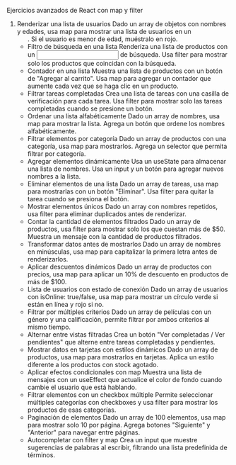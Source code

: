 Ejercicios avanzados de React con map y filter
1. Renderizar una lista de usuarios
Dado un array de objetos con nombres y edades, usa map para mostrar una lista de usuarios en un <ul>.
Si el usuario es menor de edad, muéstralo en rojo.
2. Filtro de búsqueda en una lista
Renderiza una lista de productos con un <input> de búsqueda.
Usa filter para mostrar solo los productos que coincidan con la búsqueda.
3. Contador en una lista
Muestra una lista de productos con un botón de "Agregar al carrito".
Usa map para agregar un contador que aumente cada vez que se haga clic en un producto.
4. Filtrar tareas completadas
Crea una lista de tareas con una casilla de verificación para cada tarea.
Usa filter para mostrar solo las tareas completadas cuando se presione un botón.
5. Ordenar una lista alfabéticamente
Dado un array de nombres, usa map para mostrar la lista.
Agrega un botón que ordene los nombres alfabéticamente.
6. Filtrar elementos por categoría
Dado un array de productos con una categoría, usa map para mostrarlos.
Agrega un selector que permita filtrar por categoría.
7. Agregar elementos dinámicamente
Usa un useState para almacenar una lista de nombres.
Usa un input y un botón para agregar nuevos nombres a la lista.
8. Eliminar elementos de una lista
Dado un array de tareas, usa map para mostrarlas con un botón "Eliminar".
Usa filter para quitar la tarea cuando se presiona el botón.
9. Mostrar elementos únicos
Dado un array con nombres repetidos, usa filter para eliminar duplicados antes de renderizar.
10. Contar la cantidad de elementos filtrados
Dado un array de productos, usa filter para mostrar solo los que cuestan más de $50.
Muestra un mensaje con la cantidad de productos filtrados.
11. Transformar datos antes de mostrarlos
Dado un array de nombres en minúsculas, usa map para capitalizar la primera letra antes de renderizarlos.
12. Aplicar descuentos dinámicos
Dado un array de productos con precios, usa map para aplicar un 10% de descuento en productos de más de $100.
13. Lista de usuarios con estado de conexión
Dado un array de usuarios con isOnline: true/false, usa map para mostrar un círculo verde si están en línea y rojo si no.
14. Filtrar por múltiples criterios
Dado un array de películas con un género y una calificación, permite filtrar por ambos criterios al mismo tiempo.
15. Alternar entre vistas filtradas
Crea un botón "Ver completadas / Ver pendientes" que alterne entre tareas completadas y pendientes.
16. Mostrar datos en tarjetas con estilos dinámicos
Dado un array de productos, usa map para mostrarlos en tarjetas.
Aplica un estilo diferente a los productos con stock agotado.
17. Aplicar efectos condicionales con map
Muestra una lista de mensajes con un useEffect que actualice el color de fondo cuando cambie el usuario que está hablando.
18. Filtrar elementos con un checkbox múltiple
Permite seleccionar múltiples categorías con checkboxes y usa filter para mostrar los productos de esas categorías.
19. Paginación de elementos
Dado un array de 100 elementos, usa map para mostrar solo 10 por página.
Agrega botones "Siguiente" y "Anterior" para navegar entre páginas.
20. Autocompletar con filter y map
Crea un input que muestre sugerencias de palabras al escribir, filtrando una lista predefinida de términos.
